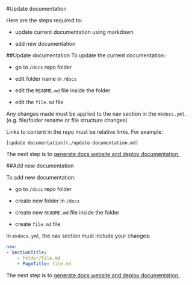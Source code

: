 #Update documentation

Here are the steps required to:

- update current documentation using markdown 

- add new documentation

##Update documentation
To update the current documentation:

- go to `/docs` repo folder

- edit folder name in `/docs`

- edit the `README.md` file inside the folder

- edit the `file.md` file

Any changes made must be applied to the nav section in the `mkdocs.yml`. (e.g. file/folder rename or file structure changes)

Links to content in the repo must be relative links. For example:

```
[update documentation](./update-documentation.md)
```

The next step is to [generate docs website and deploy documentation.](./deploy-documentation.md)

##Add new documentation

To add new documentation:

- go to `/docs` repo folder

- create new folder in `/docs`

- create new `README.md` file inside the folder

- create `file.md` file


In `mkdocs.yml`, the nav section must include your changes:

```yml
nav:
- SectionTitle:
    - folder/file.md
    - PageTitle: file.md
```

The next step is to [generate docs website and deploy documentation.](./deploy-documentation.md)